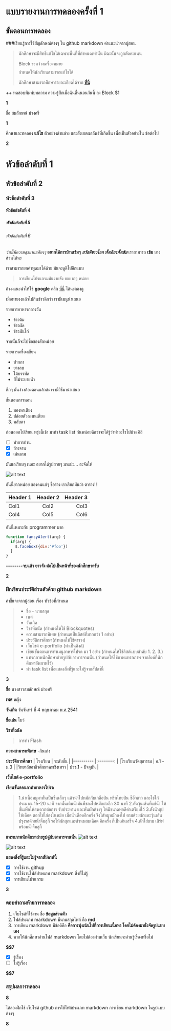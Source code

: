 # แบบรายงานการทดลองครั้งที่ 1

## ขั้นตอนการทดลอง

###เรียนรู้การใช้สัญลักษณ์ต่างๆ ใน github markdown
คำแนะนำจากผู้สอน
> นักศึกษาจะมีสิทธิ์แก้ไขได้เฉพาะพื้นที่ที่กำหนดเท่านั้น มิฉะนั้นจะถูกตัดคะแนน
> 
> Block ระหว่างเครื่องหมาย $$$$ กำหนดให้นักเรียนสามารถแก้ไขได้
> 
> นักศึกษาสามารถศึกษารายละเอียดได้จาก **[ที่นี่](https://ankworld.github.io/2017-10-3-How_to_Write_Github_Markdown.html)**

++ ทดสอบพิมพ์บทความ ความรู้สึกเมื่อฉันตื่นนอนวันนี้ ลง Block $1

**$$$$1**

ชื่อ สมลักษณ์ ม่วงศรี

**$$$$1**

ศึกษาและทดลอง **แก้ไข** ตัวอย่างด้านล่าง และสังเกตผลลัพธ์ที่เกิดขึ้น เพื่อเป็นตัวอย่างใน ข้อต่อไป

**$$$$2**

# หัวข้อลำดับที่ 1
## หัวข้อลำดับที่ 2
### หัวข้อลำดับที่ 3
#### หัวข้อลำดับที่ 4
##### หัวข้อลำดับที่ 5
###### หัวข้อลำดับที่ 6

_วันนี้มีความสุขแบบเอียงๆ_
**อยากได้การบ้านเข้มๆ**
**_สวัสดีชาวโลก ทั้งเอียงทั้งเข้ม_**
เราสามารถ **เข้ม** บางส่วนได้นะ

เราสามารถยกคำพูดมาได้ด้วย มันจะดูดีไปอีกแบบ
> การเขียนโปรแกรมมันง่ายจัง ขอยากๆ หน่อย

ถ้างงแนะนำให้ใช้ **google** คลิก [ที่นี่](https://www.google.co.th) ได้นะลองดู

เมื่อหายงงแล้วไปกินข้าวดีกว่า เรามีเมนูนำเสนอ

รายการอาหารกลางวัน
- ข้าวต้ม
- ข้าวผัด
- ข้าวมันไก่

จากนั้นก็จะไปซื้อของสักหน่อย

รายการเครื่องเขียน
* ปากกา
* ยางลบ
* ไม้บรรทัด
* สีไม้ระบายน้ำ

ดึกๆ มันง่วงต้องตอนแล้วล่ะ เรามีวิธีมานำเสนอ

ขั้นตอนการนอน
1. มองหาเตียง
2. ปล่อยตัวลงบนเตียง
3. หลับตา

ก่อนออกไปเรียน พรุ่งนี้เช้า มาทำ task list กันหน่อยดีกว่าจะได้รู้ว่าทำอะไรไปบ้าง อิอิ

- [ ] ทำการบ้าน
- [x] ล้างจาน
- [x] เล่นเกม

มันแลเรียบๆ เนอะ อยากได้รูปสวยๆ มาแปะ... อะจัดให้

![alt text](https://scontent.fbkk5-6.fna.fbcdn.net/v/t1.0-9/20155972_1222776067867584_8222141954943801824_n.jpg?oh=4ecb5096824d2af420a7d68bd1d16323&oe=5A7D4107)

อันนี้ยากหน่อย ของคนแก่ๆ ชื่อราง เราเรียกมันว่า ตาราง!!

| Header 1 | Header 2 | Header 3 |
|----------|:--------:|---------:|
|Col1      |   Col2   |   Col3   |
|Col4      |   Col5   |   Col6   |

อันนี้เหมาะกับ programmer มาก

```javascript
function fancyAlert(arg) {
  if(arg) {
    $.facebox({div:'#foo'})
  }
}
```

**--------จบแล้ว ยาวจัง ต่อไปเป็นหน้าที่ของนักศึกษาครับ**

**$$$$2**


### ฝึกเขียนประวัติส่วนตัวด้วย github markdown
คำชี้แจงจากผู้สอน เรื่อง หัวข้อที่กำหนด

> - ชื่อ - นามสกุล 
> - เพศ 
> - วันเกิด
> - วิชาที่ถนัด (กำหนดให้ใช้ Blockquotes)
> - ความสามารถพิเศษ (กำหนดเป็นลิสต์ที่มากกว่า 1 อย่าง)
> - ประวัติการศึกษา(กำหนดให้ใช้ตาราง)
> - เว็บไซต์ e-portfolio (ทำเป็นลิงค์)
> - เขียนขั้นตอนการทำเมนูอาหารโปรด มา 1 อย่าง (กำหนดให้ใช้ลิสต์แบบลำดับ 1. 2. 3.)
> - แทรกภาพนักศึกษาถ่ายรูปกับอาหารจานนั้น (กำหนดให้ใช้ภาพแทรกภาพ จากลิงค์ที่นักศึกษาอัพภาพไว้)
> - ทำ task list เพื่อแสดงสิ่งที่รู้และไม่รู้จากสัปดา์นี้

**$$$$3**

**ชื่อ** นางสาวสมลักษณ์  ม่วงศรี

**เพศ** หญิง

**วันเกิด** วันจันทร์ ที่ 4 พฤษภาคม พ.ศ.2541

**ชื่อเล่น** โบว์

**วิชาที่ถนัด**  
>การทำ Flash 

**ความสามารถพิเศษ**
-กินเก่ง

**ประวัติการศึกษา** 
  |  โรงเรียน                | ระดับชั้น         |
  |----------              |:--------:      |
  |โรงเรียนวัดสุขาราม          |  อ.1 - ม.3     | 
  |วิทยาลัยอาชีวศึกษาฉะเชิงเทรา |  ปวช.1 - ปัจจุบัน |

**เว็บไซต์ e-portfolio** 

**เขียนขั้นตอนกาทำอาหารโปรด** 
>1.นำเนื้อหมูมาหั่นเป็นชิ้นเล็กๆ แล้วนำไปหมักกับเกลือป่น พริกไทยป่น ซีอิ๋วขาว และไข่ไก่ประมาณ 15-20 นาที จากนั้นเติมน้ำมันพืชลงไปหมักต่ออีก 30 นาที
>2.ตัดวุ้นเส้นที่แช่น้ำ ให้สั่นเพื่อให้สพดวกต่อการ รับประทาน และหั่นผักต่างๆ ให้มีขนาดพอดีคำเตรียมไว้
>3.ตั้งน้ำซุปให้เดือด ตอกไข่ไก่ลงในหม้อ เมื่อน้ำเดือดอีกครั้ง จึงใส่หมูหมักลงไป ตามด้วยผักและวุ้นเส้น ปรุงรสด้วยน้ำจิ้มสุกี้ รอให้ผักสุกและส่วนผสมเดือด อีกครั้ง ก็เป็นอันเสร็จ
>4.ตักใส่ชาม เสิร์ฟพร้อมน้ำจิ้มสุกี้

**แทรกภาพนักศึกษาถ่ายรูปคู่กับอาหารจานนั้น** 
![alt text](https://img.kapook.com/u/2016/surauch/Health/suki2.jpg)

![alt text](https://scontent.fbkk10-1.fna.fbcdn.net/v/t1.0-9/21371216_1947454652208826_1929682061754009953_n.jpg?oh=a8d3548cdb64a0066054ff5f781e9762&oe=5B11A870)

**แสดงสิ่งที่รู้และไม่รู้จากสัปดาห์นี้** 
-[x] การใช้งาน githup
-[x] การใช้งานไฟล์ปรพเภท markdown
สิ่งที่ไม่รู้
-[x] การเขียนโปรแกรม

**$$$$3**

### ตอบคำถามท้ายการทดลอง

1. เว็บไซต์ที่ใช้งาน ชื่อ **ข้อมูลส่วนตัว**
2. ไฟล์ประเภท markdown มีนามสกุลไฟล์ คือ **md**
3. การเขียน markdown มีข้อดีคือ **คือการมุ่งเน้นไปที่การเขียนเนื้อหา โดยไม่ต้องมานั่งจัดรูปแบบเอง** 
4. หากให้นักศึกษาอ่านไฟล์ markdown โดยไม่ต้องผ่านเว็บ นักเรียนจะอ่านรู้เรื่องหรือไม่ 

**$$7** 

- [x] รู้เรื่อง  
- [ ] ไม่รู้เรื่อง

**$$7** 

### สรุปผลการทดลอง

**$$$$8**

ได้ลองฝึกใช้ เว็บไซต์ github การใช้ไฟล์ประเภท markdown การเขียน markdown ในรูปแบบต่างๆ

**$$$$8**
